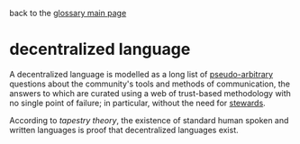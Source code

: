 back to the [glossary main page](https://github.com/wds4/tapestry-protocol/blob/main/glossary/README.md)

decentralized language
=====

A decentralized language is modelled as a long list of [pseudo-arbitrary](pseudoArbitrary.md) questions about the community's tools and methods of communication, the answers to which are curated using a web of trust-based methodology with no single point of failure; in particular, without the need for [stewards](steward.md).

According to *tapestry theory*, the existence of standard human spoken and written languages is proof that decentralized languages exist.
